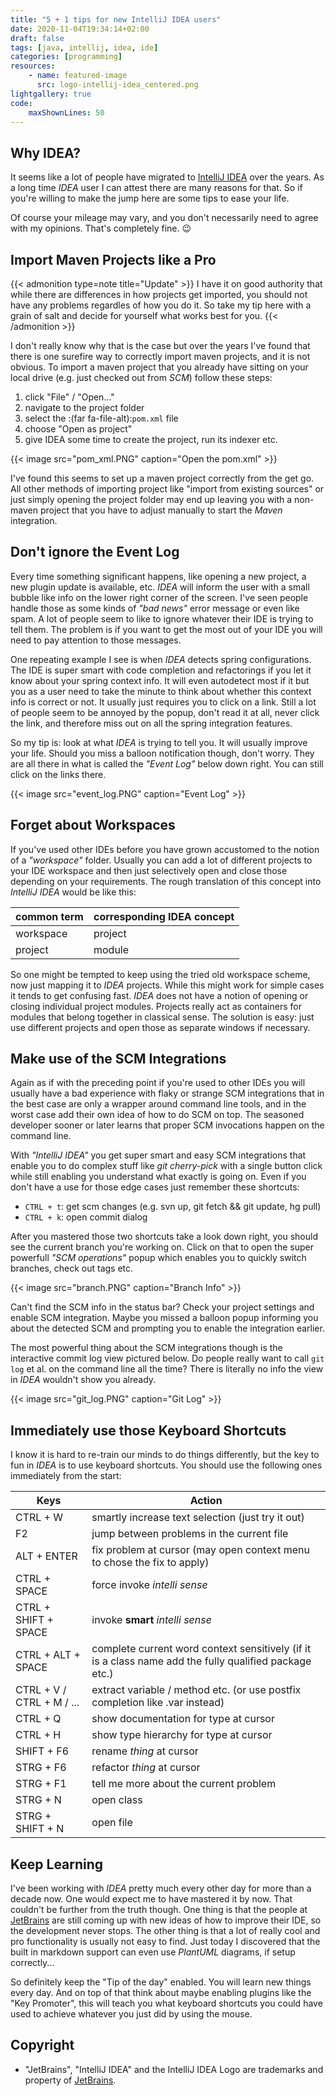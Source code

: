 ```yaml
---
title: "5 + 1 tips for new IntelliJ IDEA users"
date: 2020-11-04T19:34:14+02:00
draft: false
tags: [java, intellij, idea, ide]
categories: [programming]
resources:
    - name: featured-image
      src: logo-intellij-idea_centered.png
lightgallery: true
code:
    maxShownLines: 50
---
```


## Why IDEA?

It seems like a lot of people have migrated to [IntelliJ IDEA](https://www.jetbrains.com/idea/) over the years. As a long time _IDEA_ user I can attest there are many reasons for that. So if you're willing to make the jump here are some tips to ease your life.

Of course your mileage may vary, and you don't necessarily need to agree with my opinions. That's completely fine. :wink:

## Import Maven Projects like a Pro

{{< admonition type=note title="Update" >}}
I have it on good authority that while there are differences in how projects get imported, you should not have any problems regardles of how you do it. So take my tip here with a grain of salt and decide for yourself what works best for you.
{{< /admonition >}}

I don't really know why that is the case but over the years I've found that there is one surefire way to correctly import maven projects, and it is not obvious. To import a maven project that you already have sitting on your local drive (e.g. just checked out from _SCM_) follow these steps:
  1. click "File" / "Open..."
  2. navigate to the project folder
  3. select the :(far fa-file-alt):`pom.xml` file
  4. choose "Open as project"
  5. give IDEA some time to create the project, run its indexer etc.

{{< image src="pom_xml.PNG" caption="Open the pom.xml" >}}

I've found this seems to set up a maven project correctly from the get go. All other methods of importing project like "import from existing sources" or just simply opening the project folder may end up leaving you with a non-maven project that you have to adjust manually to start the _Maven_ integration.

## Don't ignore the Event Log

Every time something significant happens, like opening a new project, a new plugin update is available, etc. _IDEA_ will inform the user with a small bubble like info on the lower right corner of the screen. I've seen people handle those as some kinds of _"bad news"_ error message or even like spam. A lot of people seem to like to ignore whatever their IDE is trying to tell them. The problem is if you want to get the most out of your IDE you will need to pay attention to those messages.

One repeating example I see is when _IDEA_ detects spring configurations. The IDE is super smart with code completion and refactorings if you let it know about your spring context info. It will even autodetect most if it but you as a user need to take the minute to think about whether this context info is correct or not. It usually just requires you to click on a link. Still a lot of people seem to be annoyed by the popup, don't read it at all, never click the link, and therefore miss out on all the spring integration features.

 So my tip is: look at what _IDEA_ is trying to tell you. It will usually improve your life. Should you miss a balloon notification though, don't worry. They are all there in what is called the _"Event Log"_ below down right. You can still click on the links there.
 
 {{< image src="event_log.PNG" caption="Event Log" >}}

## Forget about Workspaces

If you've used other IDEs before you have grown accustomed to the notion of a _"workspace"_ folder. Usually you can add a lot of different projects to your IDE workspace and then just selectively open and close those depending on your requirements. The rough translation of this concept into _IntelliJ IDEA_ would be like this:

 | common term | corresponding IDEA concept |
 | ----------- | ---------------------------|
 | workspace   | project                    |
 | project     | module                     | 
 
So one might be tempted to keep using the tried old workspace scheme, now just mapping it to _IDEA_ projects. While this might work for simple cases it tends to get confusing fast. _IDEA_ does not have a notion of opening or closing individual project modules. Projects really act as containers for modules that belong together in classical sense. The solution is easy: just use different projects and open those as separate windows if necessary.

## Make use of the SCM Integrations

Again as if with the preceding point if you're used to other IDEs you will usually have a bad experience with flaky or strange SCM integrations that in the best case are only a wrapper around command line tools, and in the worst case add their own idea of how to do SCM on top. The seasoned developer sooner or later learns that proper SCM invocations happen on the command line.

With _"IntelliJ IDEA"_ you get super smart and easy SCM integrations that enable you to do complex stuff like _git cherry-pick_ with a single button click while still enabling you understand what exactly is going on. Even if you don't have a use for those edge cases just remember these shortcuts:

 - `CTRL + t`: get scm changes (e.g. svn up, git fetch && git update, hg pull)
 - `CTRL + k`: open commit dialog
 
After you mastered those two shortcuts take a look down right, you should see the current branch you're working on. Click on that to open the super powerfull _"SCM operations"_ popup which enables you to quickly switch branches, check out tags etc.

 {{< image src="branch.PNG" caption="Branch Info" >}}

Can't find the SCM info in the status bar? Check your project settings and enable SCM integration. Maybe you missed a balloon popup informing you about the detected SCM and prompting you to enable the integration earlier.
 
The most powerful thing about the SCM integrations though is the interactive commit log view pictured below. Do people really want to call `git log` et al. on the command line all the time? There is literally no info the view in _IDEA_ wouldn't show you already.  
 
 {{< image src="git_log.PNG" caption="Git Log" >}}
 
## Immediately use those Keyboard Shortcuts

I know it is hard to re-train our minds to do things differently, but the key to fun in _IDEA_ is to use keyboard shortcuts. You should use the following ones immediately from the start:

| Keys | Action |
| ---- | ------ |
| CTRL + W | smartly increase text selection (just try it out) |
| F2 | jump between problems in the current file |
| ALT + ENTER | fix problem at cursor (may open context menu to chose the fix to apply) |
| CTRL + SPACE | force invoke _intelli sense_ |
| CTRL + SHIFT + SPACE | invoke __smart__ _intelli sense_ |
| CTRL + ALT + SPACE | complete current word context sensitively (if it is a class name add the fully qualified package etc.) |
| CTRL + V / CTRL + M / ...| extract variable / method etc. (or use postfix completion like .var instead) |
| CTRL + Q | show documentation for type at cursor |
| CTRL + H | show type hierarchy for type at cursor |
| SHIFT + F6 | rename _thing_ at cursor |
| STRG + F6 | refactor _thing_ at cursor |
| STRG + F1 | tell me more about the current problem |
| STRG + N | open class |
| STRG + SHIFT + N | open file |
 
## Keep Learning

I've been working with _IDEA_ pretty much every other day for more than a decade now. One would expect me to have mastered it by now. That couldn't be further from the truth though. One thing is that the people at [JetBrains](https://www.jetbrains.com) are still coming up with new ideas of how to improve their IDE, so the development never stops. The other thing is that a lot of really cool and pro functionality is usually not easy to find. Just today I discovered that the built in markdown support can even use _PlantUML_ diagrams, if setup correctly...

So definitely keep the "Tip of the day" enabled. You will learn new things every day. And on top of that think about maybe enabling plugins like the "Key Promoter", this will teach you what keyboard shortcuts you could have used to achieve whatever you just did by using the mouse. 

## Copyright
 - "JetBrains", "IntelliJ IDEA" and the IntelliJ IDEA Logo are trademarks and property of [JetBrains](https://www.jetbrains.com).
